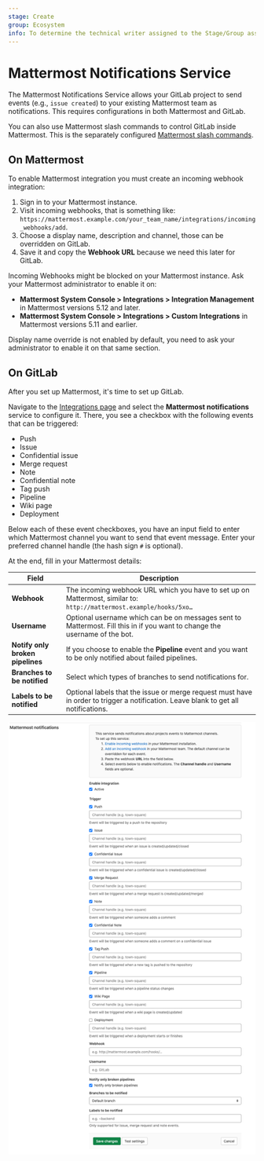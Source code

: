```yaml
---
stage: Create
group: Ecosystem
info: To determine the technical writer assigned to the Stage/Group associated with this page, see https://about.gitlab.com/handbook/engineering/ux/technical-writing/#assignments
---
```


# Mattermost Notifications Service

The Mattermost Notifications Service allows your GitLab project to send events (e.g., `issue created`) to your existing Mattermost team as notifications. This requires configurations in both Mattermost and GitLab.

You can also use Mattermost slash commands to control GitLab inside Mattermost. This is the separately configured [Mattermost slash commands](mattermost_slash_commands.md).

## On Mattermost

To enable Mattermost integration you must create an incoming webhook integration:

1. Sign in to your Mattermost instance.
1. Visit incoming webhooks, that is something like: `https://mattermost.example.com/your_team_name/integrations/incoming_webhooks/add`.
1. Choose a display name, description and channel, those can be overridden on GitLab.
1. Save it and copy the **Webhook URL** because we need this later for GitLab.

Incoming Webhooks might be blocked on your Mattermost instance. Ask your Mattermost administrator
to enable it on:

- **Mattermost System Console > Integrations > Integration Management** in Mattermost
  versions 5.12 and later.
- **Mattermost System Console > Integrations > Custom Integrations** in Mattermost
  versions 5.11 and earlier.

Display name override is not enabled by default, you need to ask your administrator to enable it on that same section.

## On GitLab

After you set up Mattermost, it's time to set up GitLab.

Navigate to the [Integrations page](overview.md#accessing-integrations)
and select the **Mattermost notifications** service to configure it.
There, you see a checkbox with the following events that can be triggered:

- Push
- Issue
- Confidential issue
- Merge request
- Note
- Confidential note
- Tag push
- Pipeline
- Wiki page
- Deployment

Below each of these event checkboxes, you have an input field to enter
which Mattermost channel you want to send that event message. Enter your preferred channel handle (the hash sign `#` is optional).

At the end, fill in your Mattermost details:

| Field | Description |
| ----- | ----------- |
| **Webhook**  | The incoming webhook URL which you have to set up on Mattermost, similar to: `http://mattermost.example/hooks/5xo…` |
| **Username** | Optional username which can be on messages sent to Mattermost. Fill this in if you want to change the username of the bot. |
| **Notify only broken pipelines** | If you choose to enable the **Pipeline** event and you want to be only notified about failed pipelines. |
| **Branches to be notified** | Select which types of branches to send notifications for. |
| **Labels to be notified** | Optional labels that the issue or merge request must have in order to trigger a notification. Leave blank to get all notifications. |

![Mattermost configuration](img/mattermost_configuration_v2.png)
